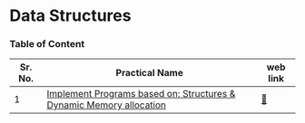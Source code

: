 # Data Structures

### Table of Content 
| Sr. No. | Practical Name                                                                                         |                                web link                               |
| ------- | ------------------------------------------------------------------------------------------------------ | --------------------------------------------------------------------- |
|    1    | [Implement Programs based on: Structures & Dynamic Memory allocation](./01-Dynamic-Memory-Allocation/) | [:link:](https://yp-ac.github.io/CM3103/01-Dynamic-Memory-Allocation) |
